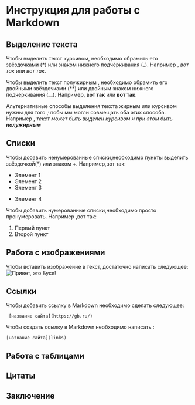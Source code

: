 # Инструкция для работы с Markdown

## Выделение текста

Чтобы выделить текст курсивом, необходимо обрамить его звёздочками (*) или знаком нижнего подчёркивания (_). Например , *вот так* или _вот так_.

Чтобы выделить текст полужирным , необходимо обрамить его двойными звёздочками (**) или двойным знаком нижнего подчёркивания (__). Например, **вот так** или __вот так__.

Альтернативные способы выделения текста жирным или курсивом нужны для того ,чтобы мы могли совмещать оба этих способа. Например , _текст может быть выделен курсивом и при этом быть **полужирным**_


## Списки

Чтобы добавить ненумерованные списки,необходимо пункты выделить звёздочкой(*) или знаком +.  Например,вот так:
* Элемент 1
* Элемент 2
* Элемент 3
+ Элемент 4

Чтобы добавить нумерованные списки,необходимо просто пронумеровать. Например ,вот так:
1. Первый пункт
2. Второй пункт


## Работа с изображениями

Чтобы вставить изображение в текст, достаточно написать следующее:
![Привет, это Буся!](Cat.jpg)

## Ссылки
Чтобы добавить ссылку в Markdown необходимо сделать следующее:
```
 [название сайта](https://gb.ru/)
 ```

Чтобы создать ссылку в Markdown необходимо написать :
```
[название сайта](links)
```

## Работа с таблицами

## Цитаты

## Заключение









